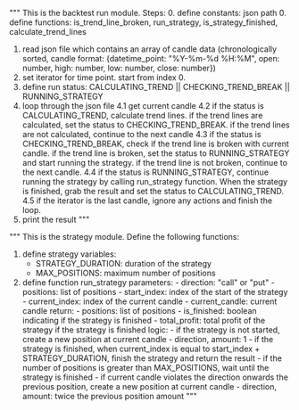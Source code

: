 """
This is the backtest run module.
Steps:
0. define constants: json path
0. define functions: is_trend_line_broken, run_strategy, is_strategy_finished, calculate_trend_lines
1. read json file which contains an array of candle data (chronologically sorted, candle format: {datetime_point: "%Y-%m-%d %H:%M", open: number, high: number, low: number, close: number})
2. set iterator for time point. start from index 0.
3. define run status: CALCULATING_TREND || CHECKING_TREND_BREAK || RUNNING_STRATEGY
4. loop through the json file
    4.1 get current candle
    4.2 if the status is CALCULATING_TREND, calculate trend lines. if the trend lines are calculated, set the status to CHECKING_TREND_BREAK. if the trend lines are not calculated, continue to the next candle
    4.3 if the status is CHECKING_TREND_BREAK, check if the trend line is broken with current candle. if the trend line is broken, set the status to RUNNING_STRATEGY and start running the strategy. if the trend line is not broken, continue to the next candle.
    4.4 if the status is RUNNING_STRATEGY, continue running the strategy by calling run_strategy function. When the strategy is finished, grab the result and set the status to CALCULATING_TREND.
    4.5 if the iterator is the last candle, ignore any actions and finish the loop.
4. print the result
"""


"""
This is the strategy module.
Define the following functions:

1. define strategy variables:
    - STRATEGY_DURATION: duration of the strategy
    - MAX_POSITIONS: maximum number of positions
2. define function run_strategy
    parameters:
        - direction: "call" or "put"
        - positions: list of positions
        - start_index: index of the start of the strategy
        - current_index: index of the current candle
        - current_candle: current candle
    return:
        - positions: list of positions
        - is_finished: boolean indicating if the strategy is finished
        - total_profit: total profit of the strategy if the strategy is finished
    logic:
        - if the strategy is not started, create a new position at current candle - direction, amount: 1
        - if the strategy is finished, when current_index is equal to start_index + STRATEGY_DURATION, finish the strategy and return the result
        - if the number of positions is greater than MAX_POSITIONS, wait until the strategy is finished
        - if current candle violates the direction onwards the previous position, create a new position at current candle - direction, amount: twice the previous position amount
"""
